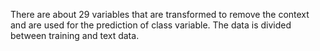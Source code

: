 There are about 29 variables that are transformed to remove the context and are used for the prediction of class variable.
The data is divided between training and text data.
